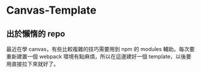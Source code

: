 # Canvas-Template

## 出於懶惰的 repo
最近在學 canvas，有些比較複雜的技巧需要用到 npm 的 modules 輔助。每次要重新建置一個 webpack 環境有點麻煩，所以在這邊建好一個 template，以後要用直接拉下來就好了。

